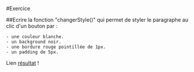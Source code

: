 #Exercice

##Ecrire la fonction "changerStyle()" qui permet de styler le paragraphe au clic d'un bouton par :

    - une couleur blanche.
    - un background noir.
    - une bordure rouge pointillée de 1px.
    - un padding de 5px.

Lien <a href="https://github.com/nabil-g/Exo1-Js/blob/master/index.html">résultat</a> !

